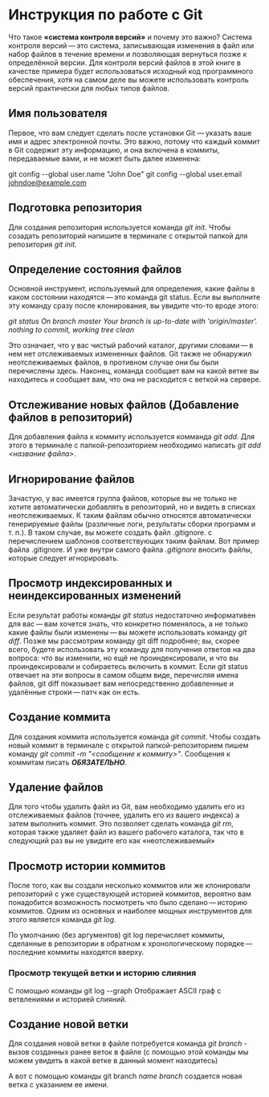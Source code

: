 # Инструкция по работе с Git

Что такое **«система контроля версий»** и почему это важно? Система контроля версий — это
система, записывающая изменения в файл или набор файлов в течение времени и
позволяющая вернуться позже к определённой версии. Для контроля версий файлов в этой
книге в качестве примера будет использоваться исходный код программного обеспечения,
хотя на самом деле вы можете использовать контроль версий практически для любых
типов файлов.

## Имя пользователя

Первое, что вам следует сделать после установки Git — указать ваше имя и адрес
электронной почты. Это важно, потому что каждый коммит в Git содержит эту
информацию, и она включена в коммиты, передаваемые вами, и не может быть далее
изменена: 

git config --global user.name "John Doe"
git config --global user.email johndoe@example.com

## Подготовка репозитория
Для создания репозитория используется команда *git init*. Чтобы созадать репозиторий напишите в терминале с открытой папкой для репозитория *git init*.

## Определение состояния файлов

Основной инструмент, используемый для определения, какие файлы в каком состоянии
находятся — это команда git status. Если вы выполните эту команду сразу после
клонирования, вы увидите что-то вроде этого:

*git status
On branch master
Your branch is up-to-date with 'origin/master'.
nothing to commit, working tree clean*

Это означает, что у вас чистый рабочий каталог, другими словами — в нем нет
отслеживаемых измененных файлов. Git также не обнаружил неотслеживаемых файлов, в
противном случае они бы были перечислены здесь. Наконец, команда сообщает вам на
какой ветке вы находитесь и сообщает вам, что она не расходится с веткой на сервере.

## Отслеживание новых файлов (Добавление файлов в репозиторий)

Для добавления файла к коммиту используется комманда *git add*. Для этого в терминале с папкой-репозиторием необходимо написать *git add <название файла>*.

## Игнорирование файлов

Зачастую, у вас имеется группа файлов, которые вы не только не хотите автоматически
добавлять в репозиторий, но и видеть в списках неотслеживаемых. К таким файлам обычно
относятся автоматически генерируемые файлы (различные логи, результаты сборки
программ и т. п.). В таком случае, вы можете создать файл .gitignore. с перечислением
шаблонов соответствующих таким файлам. Вот пример файла .gitignore. И уже внутри самого файла *.gitignore* вносить файлы, которые следует игнорировать.

## Просмотр индексированных и неиндексированных изменений

Если результат работы команды *git status* недостаточно информативен для вас — вам
хочется знать, что конкретно поменялось, а не только какие файлы были изменены — вы
можете использовать команду *git diff*. Позже мы рассмотрим команду git diff подробнее;
вы, скорее всего, будете использовать эту команду для получения ответов на два вопроса:
что вы изменили, но ещё не проиндексировали, и что вы проиндексировали и собираетесь
включить в коммит. Если git status отвечает на эти вопросы в самом общем виде,
перечисляя имена файлов, git diff показывает вам непосредственно добавленные и
удалённые строки — патч как он есть.

## Создание коммита
Для создания коммита используется команда *git commit*. Чтобы создать новый коммит в терминале с открытой папкой-репозиторием пишем команду *git commit -m "<сообщение к коммиту>"*. Сообщения к коммитам писать ***ОБЯЗАТЕЛЬНО***.

## Удаление файлов

Для того чтобы удалить файл из Git, вам необходимо удалить его из отслеживаемых файлов
(точнее, удалить его из вашего индекса) а затем выполнить коммит. Это позволяет сделать
команда *git rm*, которая также удаляет файл из вашего рабочего каталога, так что в
следующий раз вы не увидите его как «неотслеживаемый»

## Просмотр истории коммитов

После того, как вы создали несколько коммитов или же клонировали репозиторий с уже
существующей историей коммитов, вероятно вам понадобится возможность посмотреть
что было сделано — историю коммитов. Одним из основных и наиболее мощных
инструментов для этого является команда *git log*.

По умолчанию (без аргументов) git log перечисляет коммиты, сделанные в репозитории в
обратном к хронологическому порядке — последние коммиты находятся вверху. 

### Просмотр текущей ветки и историю слияния

С помощью команды git log --graph Отображает ASCII граф с ветвлениями и историей слияний.

## Создание новой ветки

Для создания новой ветки в файле потребуется команда *git branch* - вызов созданных ранее веток в файле (с помощью этой команды мы можем увидеть в какой ветке в данный момент находитесь)

А вот с помощью команды git branch _name branch_ создается новая ветка с указанием ее имени.

